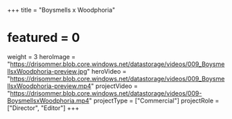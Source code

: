 +++
title = "Boysmells x Woodphoria"
# featured = 0
weight = 3
heroImage = "https://drisommer.blob.core.windows.net/datastorage/videos/009_BoysmellsxWoodphoria-preview.jpg"
heroVideo = "https://drisommer.blob.core.windows.net/datastorage/videos/009_BoysmellsxWoodphoria-preview.mp4"
projectVideo = "https://drisommer.blob.core.windows.net/datastorage/videos/009-BoysmellsxWoodphoria.mp4"
projectType = ["Commercial"]
projectRole = ["Director", "Editor"]
+++
